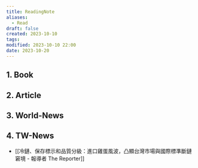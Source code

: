 ```yaml
---
title: ReadingNote
aliases:
  - Read
draft: false
created: 2023-10-10
tags: 
modified: 2023-10-10 22:00
date: 2023-10-20
---
```

## 1. Book
## 2. Article
## 3. World-News
## 4. TW-News
- [[冷鏈、保存標示和品質分級：進口雞蛋風波，凸顯台灣市場與國際標準斷鏈窘境 - 報導者 The Reporter]]